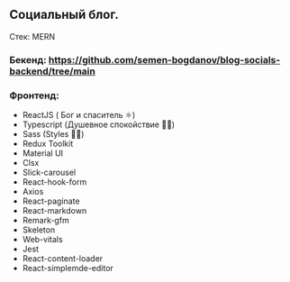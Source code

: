 ## Социальный блог. 

Стек: MERN
### Бекенд: https://github.com/semen-bogdanov/blog-socials-backend/tree/main
### Фронтенд:

- ReactJS ( Бог и спаситель ⚛︎)
- Typescript (Душевное спокойствие 🙏🏻)
- Sass (Styles 💅🏻)
- Redux Toolkit
- Material UI 
- Clsx
- Slick-carousel
- React-hook-form
- Axios
- React-paginate
- React-markdown
- Remark-gfm
- Skeleton
- Web-vitals
- Jest
- React-content-loader
- React-simplemde-editor

 

